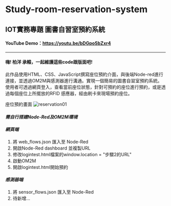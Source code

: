 # Study-room-reservation-system
## IOT實務專題 圖書自習室預約系統

#### YouTube Demo：<https://youtu.be/bDGpoSbZxr4>
----

#### 嗨! 柏洋 承轅，一起維護這些code跟版面吧!

此作品使用HTML、CSS、JavaScript撰寫座位預約介面，與後端Node-red進行連接，並透過OM2M與感測器進行溝通。實現一個簡易的圖書自習室預約系統。
使用者可透過網頁登入，查看當前座位狀態，針對可預約的座位進行預約，或是透過每個座位上所擺放的RFID 感應器，經由刷卡來現場預約座位。

座位預約畫面
![reservation01](https://user-images.githubusercontent.com/68801780/128376646-47f12b19-7d5e-49c6-91c0-5def6d1edab8.png)

#### *需自行搭建Node-Red及OM2M環境*

#### *網頁端*
1. 將 web_flows.json 匯入至 Node-Red
2. 開啟Node-Red dashboard 並複製URL
3. 修改logintest.html檔案的window.location = "步驟2的URL"
4. 啟動OM2M
5. 開啟logintest.html開始預約

#### *感測器端*
1. 將 sensor_flows.json 匯入至 Node-Red
2. 待新增...
